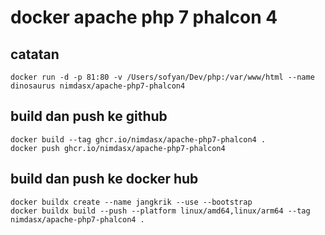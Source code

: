 # docker apache php 7 phalcon 4

## catatan
````
docker run -d -p 81:80 -v /Users/sofyan/Dev/php:/var/www/html --name dinosaurus nimdasx/apache-php7-phalcon4
````

## build dan push ke github
````
docker build --tag ghcr.io/nimdasx/apache-php7-phalcon4 .
docker push ghcr.io/nimdasx/apache-php7-phalcon4
````

## build dan push ke docker hub
````
docker buildx create --name jangkrik --use --bootstrap
docker buildx build --push --platform linux/amd64,linux/arm64 --tag nimdasx/apache-php7-phalcon4 .
````